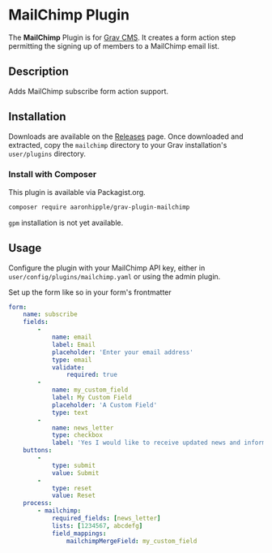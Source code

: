 # MailChimp Plugin

The **MailChimp** Plugin is for [Grav CMS](http://github.com/getgrav/grav). It creates a form action step permitting the signing up of members to a MailChimp email list.

## Description

Adds MailChimp subscribe form action support.

## Installation

Downloads are available on the [Releases](../../releases) page. Once downloaded and extracted, copy the `mailchimp` directory to your Grav installation's `user/plugins` directory.

### Install with Composer

This plugin is available via Packagist.org.

```bash
composer require aaronhipple/grav-plugin-mailchimp
```

`gpm` installation is not yet available.

## Usage

Configure the plugin with your MailChimp API key, either in `user/config/plugins/mailchimp.yaml` or using the admin plugin.

Set up the form like so in your form's frontmatter

```yaml
form:
    name: subscribe
    fields:
        -
            name: email
            label: Email
            placeholder: 'Enter your email address'
            type: email
            validate:
                required: true
        - 
            name: my_custom_field
            label: My Custom Field
            placeholder: 'A Custom Field'
            type: text
        -
            name: news_letter
            type: checkbox
            label: 'Yes I would like to receive updated news and information'
    buttons:
        -
            type: submit
            value: Submit
        -
            type: reset
            value: Reset
    process:
        - mailchimp:
            required_fields: [news_letter]
            lists: [1234567, abcdefg]
            field_mappings:
                mailchimpMergeField: my_custom_field
```
